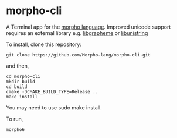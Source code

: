# morpho-cli

A Terminal app for the [morpho language](https://github.com/Morpho-lang/morpho). Improved unicode support requires an external library e.g. [libgrapheme](https://libs.suckless.org/libgrapheme/) or [libunistring](https://www.gnu.org/software/libunistring/)

To install, clone this repository:

    git clone https://github.com/Morpho-lang/morpho-cli.git

and then,

    cd morpho-cli 
    mkdir build
    cd build
    cmake -DCMAKE_BUILD_TYPE=Release ..
    make install 

You may need to use sudo make install.

To run,

    morpho6
